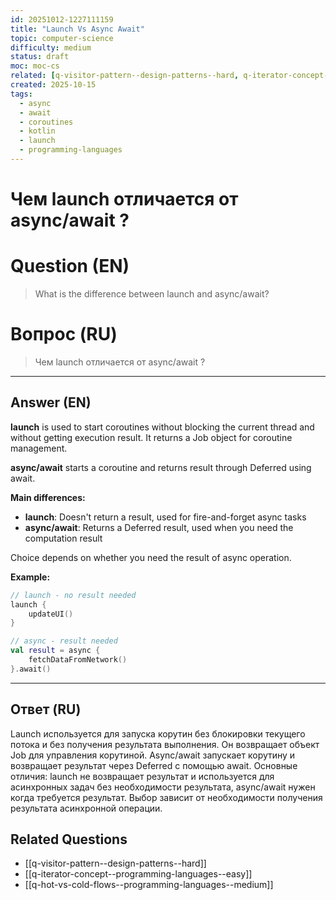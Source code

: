 ```yaml
---
id: 20251012-1227111159
title: "Launch Vs Async Await"
topic: computer-science
difficulty: medium
status: draft
moc: moc-cs
related: [q-visitor-pattern--design-patterns--hard, q-iterator-concept--programming-languages--easy, q-hot-vs-cold-flows--programming-languages--medium]
created: 2025-10-15
tags:
  - async
  - await
  - coroutines
  - kotlin
  - launch
  - programming-languages
---
```

# Чем launch отличается от async/await ?

# Question (EN)
> What is the difference between launch and async/await?

# Вопрос (RU)
> Чем launch отличается от async/await ?

---

## Answer (EN)

**launch** is used to start coroutines without blocking the current thread and without getting execution result. It returns a Job object for coroutine management.

**async/await** starts a coroutine and returns result through Deferred using await.

**Main differences:**
- **launch**: Doesn't return a result, used for fire-and-forget async tasks
- **async/await**: Returns a Deferred result, used when you need the computation result

Choice depends on whether you need the result of async operation.

**Example:**
```kotlin
// launch - no result needed
launch {
    updateUI()
}

// async - result needed
val result = async {
    fetchDataFromNetwork()
}.await()
```

---

## Ответ (RU)

Launch используется для запуска корутин без блокировки текущего потока и без получения результата выполнения. Он возвращает объект Job для управления корутиной. Async/await запускает корутину и возвращает результат через Deferred с помощью await. Основные отличия: launch не возвращает результат и используется для асинхронных задач без необходимости результата, async/await нужен когда требуется результат. Выбор зависит от необходимости получения результата асинхронной операции.

## Related Questions

- [[q-visitor-pattern--design-patterns--hard]]
- [[q-iterator-concept--programming-languages--easy]]
- [[q-hot-vs-cold-flows--programming-languages--medium]]
